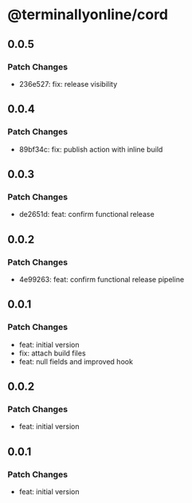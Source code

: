 # @terminallyonline/cord

## 0.0.5

### Patch Changes

- 236e527: fix: release visibility

## 0.0.4

### Patch Changes

- 89bf34c: fix: publish action with inline build

## 0.0.3

### Patch Changes

- de2651d: feat: confirm functional release

## 0.0.2

### Patch Changes

- 4e99263: feat: confirm functional release pipeline

## 0.0.1

### Patch Changes

- feat: initial version
- fix: attach build files
- feat: null fields and improved hook

## 0.0.2

### Patch Changes

- feat: initial version

## 0.0.1

### Patch Changes

- feat: initial version
